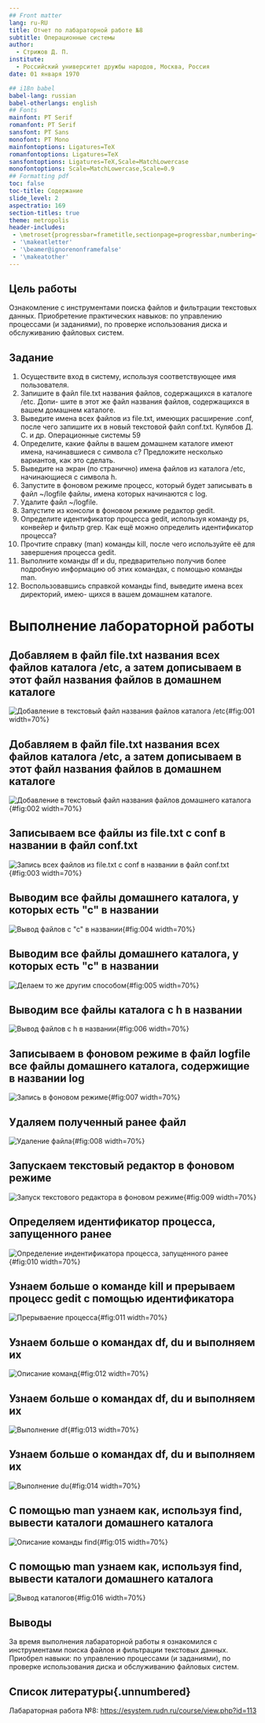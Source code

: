 ```yaml
---
## Front matter
lang: ru-RU
title: Отчет по лабараторной работе №8
subtitle: Операционные системы
author:
  - Стрижов Д. П.
institute:
  - Российский университет дружбы народов, Москва, Россия
date: 01 января 1970

## i18n babel
babel-lang: russian
babel-otherlangs: english
## Fonts
mainfont: PT Serif
romanfont: PT Serif
sansfont: PT Sans
monofont: PT Mono
mainfontoptions: Ligatures=TeX
romanfontoptions: Ligatures=TeX
sansfontoptions: Ligatures=TeX,Scale=MatchLowercase
monofontoptions: Scale=MatchLowercase,Scale=0.9
## Formatting pdf
toc: false
toc-title: Содержание
slide_level: 2
aspectratio: 169
section-titles: true
theme: metropolis
header-includes:
 - \metroset{progressbar=frametitle,sectionpage=progressbar,numbering=fraction}
 - '\makeatletter'
 - '\beamer@ignorenonframefalse'
 - '\makeatother'
---
```


## Цель работы

Ознакомление с инструментами поиска файлов и фильтрации текстовых данных.
Приобретение практических навыков: по управлению процессами (и заданиями), по
проверке использования диска и обслуживанию файловых систем.

## Задание

1. Осуществите вход в систему, используя соответствующее имя пользователя.
2. Запишите в файл file.txt названия файлов, содержащихся в каталоге /etc. Допи-
шите в этот же файл названия файлов, содержащихся в вашем домашнем каталоге.
3. Выведите имена всех файлов из file.txt, имеющих расширение .conf, после чего
запишите их в новый текстовой файл conf.txt.
Кулябов Д. С. и др. Операционные системы 59
4. Определите, какие файлы в вашем домашнем каталоге имеют имена, начинавшиеся
с символа c? Предложите несколько вариантов, как это сделать.
5. Выведите на экран (по странично) имена файлов из каталога /etc, начинающиеся
с символа h.
6. Запустите в фоновом режиме процесс, который будет записывать в файл ~/logfile
файлы, имена которых начинаются с log.
7. Удалите файл ~/logfile.
8. Запустите из консоли в фоновом режиме редактор gedit.
9. Определите идентификатор процесса gedit, используя команду ps, конвейер и фильтр
grep. Как ещё можно определить идентификатор процесса?
10. Прочтите справку (man) команды kill, после чего используйте её для завершения
процесса gedit.
11. Выполните команды df и du, предварительно получив более подробную информацию
об этих командах, с помощью команды man.
12. Воспользовавшись справкой команды find, выведите имена всех директорий, имею-
щихся в вашем домашнем каталоге. 

# Выполнение лабораторной работы

## Добавляем в файл file.txt названия всех файлов каталога /etc, а затем дописываем в этот файл названия файлов в домашнем каталоге 

![Добавление в текстовый файл названия файлов каталога /etc](image/1.png){#fig:001 width=70%}

## Добавляем в файл file.txt названия всех файлов каталога /etc, а затем дописываем в этот файл названия файлов в домашнем каталоге 

![Добавление в текстовый файл названия файлов домашнего каталога ](image/2.png){#fig:002 width=70%}

## Записываем все файлы из file.txt с conf в названии в файл conf.txt 

![Запись всех файлов из file.txt с conf в названии в файл conf.txt](image/3.png){#fig:003 width=70%}

## Выводим все файлы домашнего каталога, у которых есть "с" в названии

![Вывод файлов с "с" в названии](image/4.png){#fig:004 width=70%}

## Выводим все файлы домашнего каталога, у которых есть "с" в названии

![Делаем то же другим способом](image/5.png){#fig:005 width=70%}

## Выводим все файлы каталога с h в названии 

![Вывод файлов с h в названии](image/6.png){#fig:006 width=70%}

## Записываем в фоновом режиме в файл logfile все файлы домашнего каталога, содержищие в названии log 

![Запись в фоновом режиме](image/7.png){#fig:007 width=70%}

## Удаляем полученный ранее файл 

![Удаление файла](image/8.png){#fig:008 width=70%}

## Запускаем текстовый редактор в фоновом режиме 

![Запуск текстового редактора в фоновом режиме](image/9.png){#fig:009 width=70%}

## Определяем идентификатор процесса, запущенного ранее 

![Определение индентификатора процесса, запущенного ранее](image/10.png){#fig:010 width=70%}

## Узнаем больше о команде kill и прерываем процесс gedit с помощью идентификатора 

![Прерываение процесса](image/11.png){#fig:011 width=70%}

## Узнаем больше о командах df, du и выполняем их 

![Описание команд](image/12.png){#fig:012 width=70%}

## Узнаем больше о командах df, du и выполняем их 

![Выполнение df](image/13.png){#fig:013 width=70%}

## Узнаем больше о командах df, du и выполняем их 

![Выполнение du](image/14.png){#fig:014 width=70%}

## С помощью man узнаем как, используя find, вывести каталоги домашнего каталога 

![Описание команды find](image/15.png){#fig:015 width=70%}

## С помощью man узнаем как, используя find, вывести каталоги домашнего каталога 

![Вывод каталогов](image/16.png){#fig:016 width=70%}


## Выводы

За время выполнения лабараторной работы я ознакомился с инструментами поиска файлов и фильтрации текстовых данных. Приобрел навыки: по управлению процессами (и заданиями), по
проверке использования диска и обслуживанию файловых систем.

## Список литературы{.unnumbered}
Лабараторная работа №8: https://esystem.rudn.ru/course/view.php?id=113


